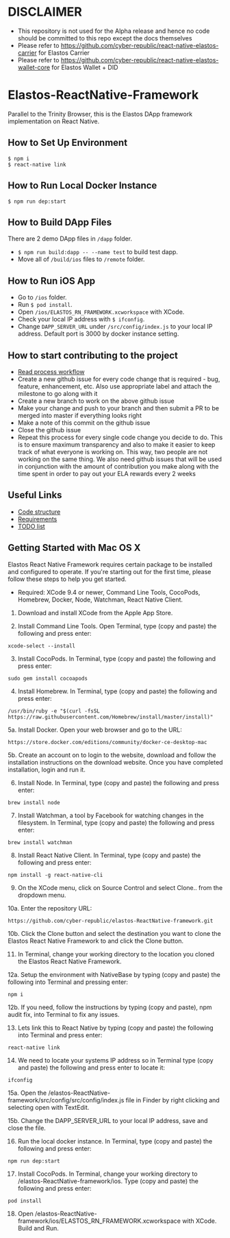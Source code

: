 # DISCLAIMER
* This repository is not used for the Alpha release and hence no code should be committed to this repo except the docs themselves
* Please refer to https://github.com/cyber-republic/react-native-elastos-carrier for Elastos Carrier
* Please refer to https://github.com/cyber-republic/react-native-elastos-wallet-core for Elastos Wallet + DID

# Elastos-ReactNative-Framework
Parallel to the Trinity Browser, this is the Elastos DApp framework implementation on React Native.

## How to Set Up Environment
```shell
$ npm i
$ react-native link
```

## How to Run Local Docker Instance
```shell
$ npm run dep:start
```

## How to Build DApp Files
There are 2 demo DApp files in `/dapp` folder.
* `$ npm run build:dapp -- --name test` to build test dapp.
* Move all of `/build/ios` files to `/remote` folder.

## How to Run iOS App
* Go to `/ios` folder.
* Run `$ pod install`.
* Open `/ios/ELASTOS_RN_FRAMEWORK.xcworkspace` with XCode.
* Check your local IP address with `$ ifconfig`.
* Change `DAPP_SERVER_URL` under `/src/config/index.js` to your local IP address. Default port is 3000 by docker instance setting.

## How to start contributing to the project
* [Read process workflow](doc/process_workflow.md)
* Create a new github issue for every code change that is required - bug, feature, enhancement, etc. Also use appropriate label and attach the milestone to go along with it
* Create a new branch to work on the above github issue
* Make your change and push to your branch and then submit a PR to be merged into master if everything looks right
* Make a note of this commit on the github issue 
* Close the github issue
* Repeat this process for every single code change you decide to do. This is to ensure maximum transparency and also to make it easier to keep track of what everyone is working on. This way, two people are not working on the same thing. We also need github issues that will be used in conjunction with the amount of contribution you make along with the time spent in order to pay out your ELA rewards every 2 weeks

## Useful Links
* [Code structure](./doc/structure.md)
* [Requirements](./doc/requirements.md)
* [TODO list](./doc/todo.md)




## Getting Started with Mac OS X

Elastos React Native Framework requires certain package to be installed and configured to operate. If you're starting out for the first time, please follow these steps to help you get started.

* Required: XCode 9.4 or newer, Command Line Tools, CocoPods, Homebrew, Docker, Node, Watchman, React Native Client.

1. Download and install XCode from the Apple App Store.

2. Install Command Line Tools. Open Terminal, type (copy and paste) the following and press enter:
```shell
xcode-select --install
```

3. Install CocoPods. In Terminal, type (copy and paste) the following and press enter:
```shell
sudo gem install cocoapods
```      

4. Install Homebrew. In Terminal, type (copy and paste) the following and press enter:
```shell
/usr/bin/ruby -e "$(curl -fsSL https://raw.githubusercontent.com/Homebrew/install/master/install)"
```

5a. Install Docker. Open your web browser and go to the URL:
```shell
https://store.docker.com/editions/community/docker-ce-desktop-mac
```

5b. Create an account on to login to the website, download and follow the installation instructions on the download website. Once you have completed installation, login and run it.

6. Install Node. In Terminal, type (copy and paste) the following and press enter:
```shell
brew install node
```

7. Install Watchman, a tool by Facebook for watching changes in the filesystem. In Terminal, type (copy and paste) the following and press enter:
```shell
brew install watchman
```

8. Install React Native Client. In Terminal, type (copy and paste) the following and press enter:
```shell
npm install -g react-native-cli
```

9. On the XCode menu, click on Source Control and select Clone.. from the dropdown menu.

10a. Enter the repository URL:
```shell
https://github.com/cyber-republic/elastos-ReactNative-framework.git
```

10b. Click the Clone button and select the destination you want to clone the Elastos React Native Framework to and click the Clone button.

11. In Terminal, change your working directory to the location you cloned the Elastos React Native Framework.

12a. Setup the environment with NativeBase by typing (copy and paste) the following into Terminal and pressing enter:
```shell
npm i
```

12b. If you need, follow the instructions by typing (copy and paste), npm audit fix, into Terminal to fix any issues.

13. Lets link this to React Native by typing (copy and paste) the following into Terminal and press enter:
```shell
react-native link
```

14. We need to locate your systems IP address so in Terminal type (copy and paste) the following and press enter to locate it:
```shell
ifconfig
```
15a. Open the /elastos-ReactNative-framework/src/config/src/config/index.js file in Finder by right clicking and selecting open with TextEdit.

15b. Change the DAPP_SERVER_URL to your local IP address, save and close the file.

16. Run the local docker instance. In Terminal, type (copy and paste) the following and press enter:
```shell
npm run dep:start
```

17. Install CocoPods. In Terminal, change your working directory to /elastos-ReactNative-framework/ios. Type (copy and paste) the following and press enter:
```shell
pod install
```

18. Open /elastos-ReactNative-framework/ios/ELASTOS_RN_FRAMEWORK.xcworkspace with XCode. Build and Run.
